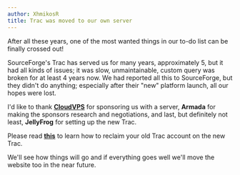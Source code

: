 ```yaml
---
author: XhmikosR
title: Trac was moved to our own server
---
```


After all these years, one of the most wanted things in our to-do list can be finally crossed out!

SourceForge's Trac has served us for many years, approximately 5, but it had
all kinds of issues; it was slow, unmaintainable, custom query was broken for
at least 4 years now. We had reported all this to SourceForge, but they didn't
do anything; especially after their "new" platform launch, all our hopes were lost.

I'd like to thank **[CloudVPS](http://www.cloudvps.com/)**
for sponsoring us with a server, **Armada** for making the sponsors
research and negotiations, and last, but definitely not least, **JellyFrog**
for setting up the new Trac.

Please read **[this](https://trac.mpc-hc.org/wiki/Reclaim_Account)**
to learn how to reclaim your old Trac account on the new Trac.

We'll see how things will go and if everything goes well we'll move the website
too in the near future.
